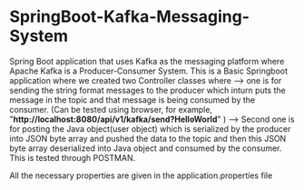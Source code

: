 # SpringBoot-Kafka-Messaging-System
Spring Boot application that uses Kafka as the messaging platform where Apache Kafka is a Producer-Consumer System. This is a Basic Springboot application where we created two Controller classes where 
--> one is for sending the string format messages to the producer which inturn puts the message in the topic and that message is being consumed by the consumer. (Can be tested using browser, for example, "**http://localhost:8080/api/v1/kafka/send?HelloWorld**" )
--> Second one is for posting the Java object(user object) which is serialized by the producer into JSON byte array and pushed the data to the topic and then this JSON byte array deserialized into Java object and consumed by the consumer. This is tested through POSTMAN.

All the necessary properties are given in the application.properties file
